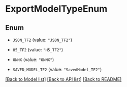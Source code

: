 # ExportModelTypeEnum

## Enum


* `JSON_TF2` (value: `"JSON_TF2"`)

* `H5_TF2` (value: `"H5_TF2"`)

* `ONNX` (value: `"ONNX"`)

* `SAVED_MODEL_TF2` (value: `"SavedModel_TF2"`)


[[Back to Model list]](../README.md#documentation-for-models) [[Back to API list]](../README.md#documentation-for-api-endpoints) [[Back to README]](../README.md)


